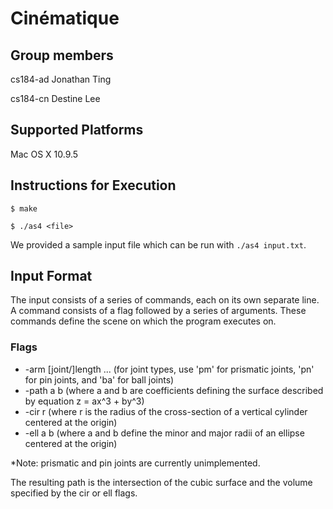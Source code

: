 # Cinématique

## Group members

cs184-ad Jonathan Ting

cs184-cn Destine Lee

## Supported Platforms

Mac OS X 10.9.5

## Instructions for Execution

`$ make`

`$ ./as4 <file>`

We provided a sample input file which can be run with `./as4 input.txt`.

## Input Format

The input consists of a series of commands, each on its own separate line. A command consists of a flag followed by a series of arguments. These commands define the scene on which the program executes on.

### Flags
- -arm [joint/]length ... (for joint types, use 'pm' for prismatic joints, 'pn' for pin joints, and 'ba' for ball joints)
- -path a b (where a and b are coefficients defining the surface described by equation z = ax^3 + by^3)
- -cir r (where r is the radius of the cross-section of a vertical cylinder centered at the origin)
- -ell a b (where a and b define the minor and major radii of an ellipse centered at the origin)

*Note: prismatic and pin joints are currently unimplemented.

The resulting path is the intersection of the cubic surface and the volume specified by the cir or ell flags.
